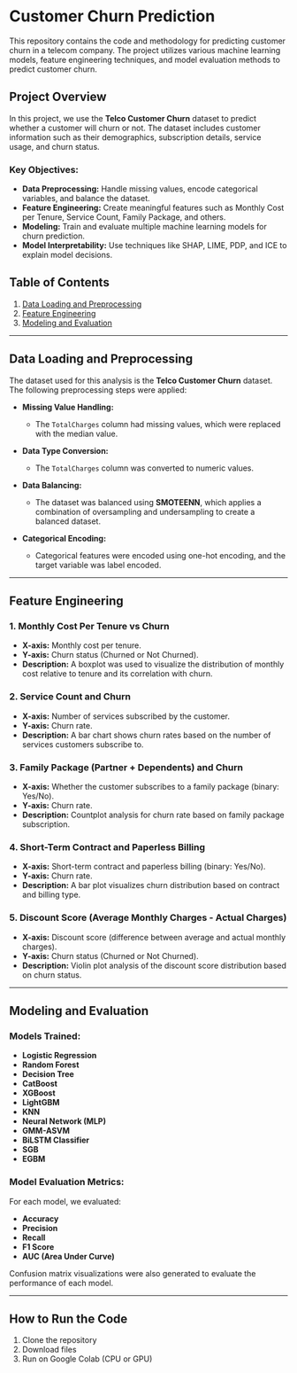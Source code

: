 # Customer Churn Prediction
This repository contains the code and methodology for predicting customer churn in a telecom company. The project utilizes various machine learning models, feature engineering techniques, and model evaluation methods to predict customer churn. 

## Project Overview

In this project, we use the **Telco Customer Churn** dataset to predict whether a customer will churn or not. The dataset includes customer information such as their demographics, subscription details, service usage, and churn status.

### Key Objectives:
- **Data Preprocessing:** Handle missing values, encode categorical variables, and balance the dataset.
- **Feature Engineering:** Create meaningful features such as Monthly Cost per Tenure, Service Count, Family Package, and others.
- **Modeling:** Train and evaluate multiple machine learning models for churn prediction.
- **Model Interpretability:** Use techniques like SHAP, LIME, PDP, and ICE to explain model decisions.

## Table of Contents

1. [Data Loading and Preprocessing](#data-loading-and-preprocessing)
2. [Feature Engineering](#feature-engineering)
3. [Modeling and Evaluation](#modeling-and-evaluation)

---

## Data Loading and Preprocessing

The dataset used for this analysis is the **Telco Customer Churn** dataset. The following preprocessing steps were applied:

- **Missing Value Handling:**
  - The `TotalCharges` column had missing values, which were replaced with the median value.
  
- **Data Type Conversion:**
  - The `TotalCharges` column was converted to numeric values.

- **Data Balancing:**
  - The dataset was balanced using **SMOTEENN**, which applies a combination of oversampling and undersampling to create a balanced dataset.

- **Categorical Encoding:**
  - Categorical features were encoded using one-hot encoding, and the target variable was label encoded.

---

## Feature Engineering

### 1. Monthly Cost Per Tenure vs Churn
- **X-axis:** Monthly cost per tenure.
- **Y-axis:** Churn status (Churned or Not Churned).
- **Description:** A boxplot was used to visualize the distribution of monthly cost relative to tenure and its correlation with churn.

### 2. Service Count and Churn
- **X-axis:** Number of services subscribed by the customer.
- **Y-axis:** Churn rate.
- **Description:** A bar chart shows churn rates based on the number of services customers subscribe to.

### 3. Family Package (Partner + Dependents) and Churn
- **X-axis:** Whether the customer subscribes to a family package (binary: Yes/No).
- **Y-axis:** Churn rate.
- **Description:** Countplot analysis for churn rate based on family package subscription.

### 4. Short-Term Contract and Paperless Billing
- **X-axis:** Short-term contract and paperless billing (binary: Yes/No).
- **Y-axis:** Churn rate.
- **Description:** A bar plot visualizes churn distribution based on contract and billing type.

### 5. Discount Score (Average Monthly Charges - Actual Charges)
- **X-axis:** Discount score (difference between average and actual monthly charges).
- **Y-axis:** Churn status (Churned or Not Churned).
- **Description:** Violin plot analysis of the discount score distribution based on churn status.

---

## Modeling and Evaluation

### Models Trained:
- **Logistic Regression**
- **Random Forest**
- **Decision Tree**
- **CatBoost**
- **XGBoost**
- **LightGBM**
- **KNN**
- **Neural Network (MLP)**
- **GMM-ASVM**
- **BiLSTM Classifier**
- **SGB**
- **EGBM**

### Model Evaluation Metrics:
For each model, we evaluated:
- **Accuracy**
- **Precision**
- **Recall**
- **F1 Score**
- **AUC (Area Under Curve)**

Confusion matrix visualizations were also generated to evaluate the performance of each model.

---


## How to Run the Code

1. Clone the repository
2. Download files
3. Run on Google Colab (CPU or GPU)
